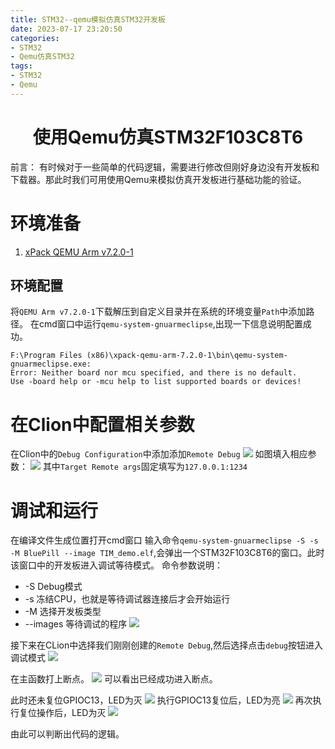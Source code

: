 ```yaml
---
title: STM32--qemu模拟仿真STM32开发板
date: 2023-07-17 23:20:50
categories:
- STM32
- Qemu仿真STM32
tags:
- STM32
- Qemu
---
```


<h1 align="center">使用Qemu仿真STM32F103C8T6</h1>
前言：
有时候对于一些简单的代码逻辑，需要进行修改但刚好身边没有开发板和下载器。那此时我们可用使用Qemu来模拟仿真开发板进行基础功能的验证。

# 环境准备
1. [xPack QEMU Arm v7.2.0-1](https://github.com/xpack-dev-tools/qemu-arm-xpack/releases/download/v7.2.0-1/xpack-qemu-arm-7.2.0-1-win32-x64.zip)

## 环境配置
将`QEMU Arm v7.2.0-1`下载解压到自定义目录并在系统的环境变量`Path`中添加路径。
在cmd窗口中运行`qemu-system-gnuarmeclipse`,出现一下信息说明配置成功。
```
F:\Program Files (x86)\xpack-qemu-arm-7.2.0-1\bin\qemu-system-gnuarmeclipse.exe:
Error: Neither board nor mcu specified, and there is no default.
Use -board help or -mcu help to list supported boards or devices!

```

# 在Clion中配置相关参数
在Clion中的`Debug Configuration`中添加添加`Remote Debug`
![](http://blog.feizhufanfan.top:18088/minio/images/blog/20230718000701.png)
如图填入相应参数：
![](http://blog.feizhufanfan.top:18088/minio/images/blog/20230718001025.png)
其中`Target Remote args`固定填写为`127.0.0.1:1234`


# 调试和运行
在编译文件生成位置打开cmd窗口
输入命令`qemu-system-gnuarmeclipse -S -s  -M BluePill --image TIM_demo.elf`,会弹出一个STM32F103C8T6的窗口。此时该窗口中的开发板进入调试等待模式。
命令参数说明：
- -S Debug模式
- -s 冻结CPU，也就是等待调试器连接后才会开始运行
- -M 选择开发板类型
- --images 等待调试的程序 
![](http://blog.feizhufanfan.top:18088/minio/images/blog/20230718002217.png)

接下来在CLion中选择我们刚刚创建的`Remote Debug`,然后选择点击`debug`按钮进入调试模式
![](http://blog.feizhufanfan.top:18088/minio/images/blog/20230718002823.png)

在主函数打上断点。
![](http://blog.feizhufanfan.top:18088/minio/images/blog/20230718003506.png)
可以看出已经成功进入断点。

此时还未复位GPIOC13，LED为灭
![](http://blog.feizhufanfan.top:18088/minio/images/blog/20230718004159.png)
执行GPIOC13复位后，LED为亮
![](http://blog.feizhufanfan.top:18088/minio/images/blog/20230718004343.png)
再次执行复位操作后，LED为灭
![](http://blog.feizhufanfan.top:18088/minio/images/blog/20230718004419.png)

由此可以判断出代码的逻辑。




